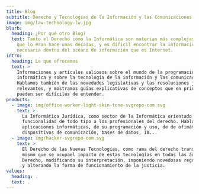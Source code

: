 ```yaml
---
title: Blog
subtitle: Derecho y Tecnologías de la Información y las Comunicaciones
image: img/law-technology-lw.jpg
blurb:
  heading: ¿Por qué otro Blog?
  text: Tanto el Derecho como la Informática son materias más complejas hoy de lo
    que lo eran hace unas décadas, y es díficil encontrar la información
    necesaria dentro del océano de información que es Internet.
intro:
  heading: Lo que ofrecemos
  text: >
    Informaciones y artículos valiosos sobre el mundo de la programación
    informática y sobre la tecnología de la información y las comunicaciones.
    Hablamos también de las novedades legislativas y las resoluciones judiciales
    relevantes, y mostramos guías explicativas de conceptos que en principio
    pueden ser difíciles de entender.
products:
  - image: img/office-worker-light-skin-tone-svgrepo-com.svg
    text: >
      La Informática Jurídica, como sector de la Informática orientado a ofrecer
      funcionalidad de todo tipo a los profesionales del derecho. Hablaremos de
      aplicaciones informáticas, de su programación y uso, de de ofimática,
      dispositivos de comunicación, bases de datos, IA...
  - image: img/hacker-svgrepo-com.svg
    text: >
      El Derecho de las Nuevas Tecnologías, como rama del derecho transversal al
      mismo que se ocupael impacto de estas tecnologías en todas las áreas del
      Derecho, modificando su interpretación, imponiendo novedosas regulaciones
      y alterando la forma de funcionamiento de la justicia.
values:
  heading: .
  text: .
---
```

